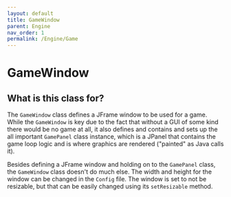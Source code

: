 ```yaml
---
layout: default
title: GameWindow
parent: Engine
nav_order: 1
permalink: /Engine/Game
---
```


# GameWindow

## What is this class for?

The `GameWindow` class defines a JFrame window to be used for a game.
While the `GameWindow` is key due to the fact that without a GUI of some kind there would be no game at all, it also defines and
contains and sets up the all important `GamePanel` class instance, which is a JPanel that contains the game loop logic and is where
graphics are rendered ("painted" as Java calls it).

Besides defining a JFrame window and holding on to the `GamePanel` class, the `GameWindow` class doesn't do much else.
The width and height for the window can be changed in the `Config` file. The window is set to not be resizable,
but that can be easily changed using its `setResizable` method.

